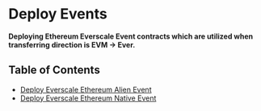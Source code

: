 # Deploy Events

**Deploying Ethereum Everscale Event contracts which are utilized when transferring direction is EVM -> Ever.**

## Table of Contents

- [Deploy Everscale Ethereum Alien Event](./deployAlienEvent.md)
- [Deploy Everscale Ethereum Native Event](./deployNativeEvent.md)

